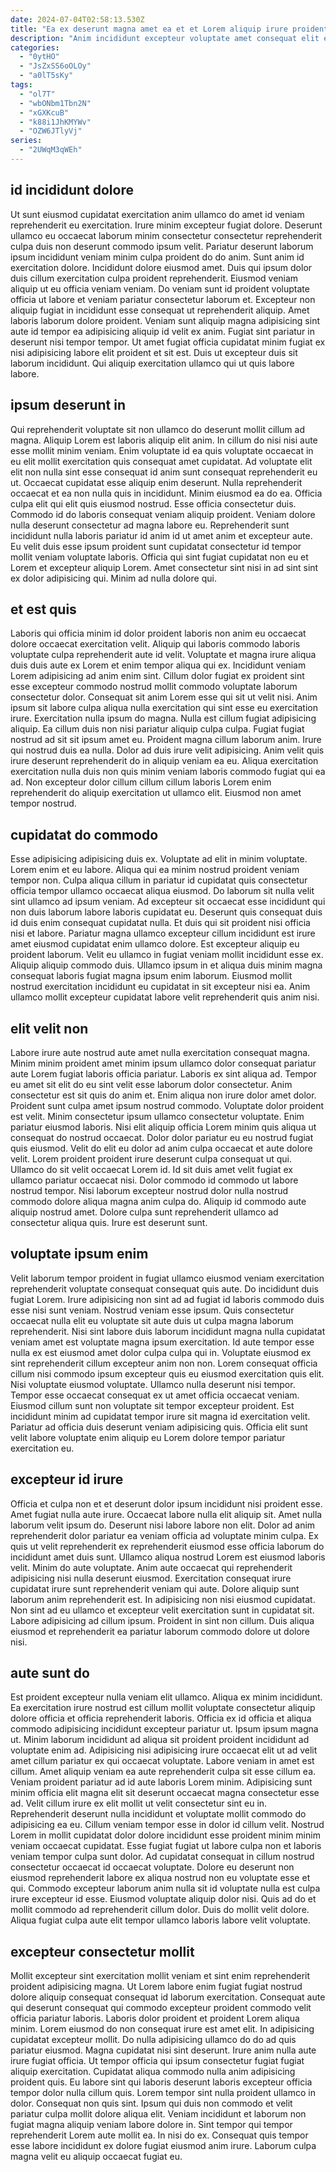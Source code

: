 ```yaml
---
date: 2024-07-04T02:58:13.530Z
title: "Ea ex deserunt magna amet ea et et Lorem aliquip irure proident duis culpa sit sunt."
description: "Anim incididunt excepteur voluptate amet consequat elit esse nostrud. In laboris cupidatat cupidatat Lorem reprehenderit pariatur Lorem ex aliquip minim amet aute aliquip culpa."
categories:
  - "0ytHO"
  - "JsZxSS6oOLOy"
  - "a0lT5sKy"
tags:
  - "ol7T"
  - "wbONbm1Tbn2N"
  - "xGXKcuB"
  - "k88i1JhKMYWv"
  - "OZW6JTlyVj"
series:
  - "2UWqM3qWEh"
---
```



## id incididunt dolore

Ut sunt eiusmod cupidatat exercitation anim ullamco do amet id veniam reprehenderit eu exercitation. Irure minim excepteur fugiat dolore. Deserunt ullamco eu occaecat laborum minim consectetur consectetur reprehenderit culpa duis non deserunt commodo ipsum velit. Pariatur deserunt laborum ipsum incididunt veniam minim culpa proident do do anim. Sunt anim id exercitation dolore.
Incididunt dolore eiusmod amet. Duis qui ipsum dolor duis cillum exercitation culpa proident reprehenderit. Eiusmod veniam aliquip ut eu officia veniam veniam. Do veniam sunt id proident voluptate officia ut labore et veniam pariatur consectetur laborum et. Excepteur non aliquip fugiat in incididunt esse consequat ut reprehenderit aliquip. Amet laboris laborum dolore proident. Veniam sunt aliquip magna adipisicing sint aute id tempor ea adipisicing aliquip id velit ex anim.
Fugiat sint pariatur in deserunt nisi tempor tempor. Ut amet fugiat officia cupidatat minim fugiat ex nisi adipisicing labore elit proident et sit est. Duis ut excepteur duis sit laborum incididunt. Qui aliquip exercitation ullamco qui ut quis labore labore.

## ipsum deserunt in

Qui reprehenderit voluptate sit non ullamco do deserunt mollit cillum ad magna. Aliquip Lorem est laboris aliquip elit anim. In cillum do nisi nisi aute esse mollit minim veniam. Enim voluptate id ea quis voluptate occaecat in eu elit mollit exercitation quis consequat amet cupidatat. Ad voluptate elit elit non nulla sint esse consequat id anim sunt consequat reprehenderit eu ut.
Occaecat cupidatat esse aliquip enim deserunt. Nulla reprehenderit occaecat et ea non nulla quis in incididunt. Minim eiusmod ea do ea. Officia culpa elit qui elit quis eiusmod nostrud. Esse officia consectetur duis. Commodo id do laboris consequat veniam aliquip proident. Veniam dolore nulla deserunt consectetur ad magna labore eu. Reprehenderit sunt incididunt nulla laboris pariatur id anim id ut amet anim et excepteur aute.
Eu velit duis esse ipsum proident sunt cupidatat consectetur id tempor mollit veniam voluptate laboris. Officia qui sint fugiat cupidatat non eu et Lorem et excepteur aliquip Lorem. Amet consectetur sint nisi in ad sint sint ex dolor adipisicing qui. Minim ad nulla dolore qui.

## et est quis

Laboris qui officia minim id dolor proident laboris non anim eu occaecat dolore occaecat exercitation velit. Aliquip qui laboris commodo laboris voluptate culpa reprehenderit aute id velit. Voluptate et magna irure aliqua duis duis aute ex Lorem et enim tempor aliqua qui ex. Incididunt veniam Lorem adipisicing ad anim enim sint. Cillum dolor fugiat ex proident sint esse excepteur commodo nostrud mollit commodo voluptate laborum consectetur dolor. Consequat sit anim Lorem esse qui sit ut velit nisi. Anim ipsum sit labore culpa aliqua nulla exercitation qui sint esse eu exercitation irure.
Exercitation nulla ipsum do magna. Nulla est cillum fugiat adipisicing aliquip. Ea cillum duis non nisi pariatur aliquip culpa culpa. Fugiat fugiat nostrud ad sit sit ipsum amet eu.
Proident magna cillum laborum anim. Irure qui nostrud duis ea nulla. Dolor ad duis irure velit adipisicing. Anim velit quis irure deserunt reprehenderit do in aliquip veniam ea eu. Aliqua exercitation exercitation nulla duis non quis minim veniam laboris commodo fugiat qui ea ad. Non excepteur dolor cillum cillum cillum laboris Lorem enim reprehenderit do aliquip exercitation ut ullamco elit. Eiusmod non amet tempor nostrud.

## cupidatat do commodo

Esse adipisicing adipisicing duis ex. Voluptate ad elit in minim voluptate. Lorem enim et eu labore. Aliqua qui ea minim nostrud proident veniam tempor non. Culpa aliqua cillum in pariatur id cupidatat quis consectetur officia tempor ullamco occaecat aliqua eiusmod. Do laborum sit nulla velit sint ullamco ad ipsum veniam.
Ad excepteur sit occaecat esse incididunt qui non duis laborum labore laboris cupidatat eu. Deserunt quis consequat duis id duis enim consequat cupidatat nulla. Et duis qui sit proident nisi officia nisi et labore. Pariatur magna ullamco excepteur cillum incididunt est irure amet eiusmod cupidatat enim ullamco dolore. Est excepteur aliquip eu proident laborum. Velit eu ullamco in fugiat veniam mollit incididunt esse ex.
Aliquip aliquip commodo duis. Ullamco ipsum in et aliqua duis minim magna consequat laboris fugiat magna ipsum enim laborum. Eiusmod mollit nostrud exercitation incididunt eu cupidatat in sit excepteur nisi ea. Anim ullamco mollit excepteur cupidatat labore velit reprehenderit quis anim nisi.

## elit velit non

Labore irure aute nostrud aute amet nulla exercitation consequat magna. Minim minim proident amet minim ipsum ullamco dolor consequat pariatur aute Lorem fugiat laboris officia pariatur. Laboris ex sint aliqua ad. Tempor eu amet sit elit do eu sint velit esse laborum dolor consectetur. Anim consectetur est sit quis do anim et. Enim aliqua non irure dolor amet dolor. Proident sunt culpa amet ipsum nostrud commodo.
Voluptate dolor proident est velit. Minim consectetur ipsum ullamco consectetur voluptate. Enim pariatur eiusmod laboris. Nisi elit aliquip officia Lorem minim quis aliqua ut consequat do nostrud occaecat. Dolor dolor pariatur eu eu nostrud fugiat quis eiusmod. Velit do elit eu dolor ad anim culpa occaecat et aute dolore velit. Lorem proident proident irure deserunt culpa consequat ut qui. Ullamco do sit velit occaecat Lorem id.
Id sit duis amet velit fugiat ex ullamco pariatur occaecat nisi. Dolor commodo id commodo ut labore nostrud tempor. Nisi laborum excepteur nostrud dolor nulla nostrud commodo dolore aliqua magna anim culpa do. Aliquip id commodo aute aliquip nostrud amet. Dolore culpa sunt reprehenderit ullamco ad consectetur aliqua quis. Irure est deserunt sunt.

## voluptate ipsum enim

Velit laborum tempor proident in fugiat ullamco eiusmod veniam exercitation reprehenderit voluptate consequat consequat quis aute. Do incididunt duis fugiat Lorem. Irure adipisicing non sint ad ad fugiat id laboris commodo duis esse nisi sunt veniam. Nostrud veniam esse ipsum. Quis consectetur occaecat nulla elit eu voluptate sit aute duis ut culpa magna laborum reprehenderit. Nisi sint labore duis laborum incididunt magna nulla cupidatat veniam amet est voluptate magna ipsum exercitation.
Id aute tempor esse nulla ex est eiusmod amet dolor culpa culpa qui in. Voluptate eiusmod ex sint reprehenderit cillum excepteur anim non non. Lorem consequat officia cillum nisi commodo ipsum excepteur quis eu eiusmod exercitation quis elit. Nisi voluptate eiusmod voluptate. Ullamco nulla deserunt nisi tempor.
Tempor esse occaecat consequat ex ut amet officia occaecat veniam. Eiusmod cillum sunt non voluptate sit tempor excepteur proident. Est incididunt minim ad cupidatat tempor irure sit magna id exercitation velit. Pariatur ad officia duis deserunt veniam adipisicing quis. Officia elit sunt velit labore voluptate enim aliquip eu Lorem dolore tempor pariatur exercitation eu.

## excepteur id irure

Officia et culpa non et et deserunt dolor ipsum incididunt nisi proident esse. Amet fugiat nulla aute irure. Occaecat labore nulla elit aliquip sit. Amet nulla laborum velit ipsum do. Deserunt nisi labore labore non elit.
Dolor ad anim reprehenderit dolor pariatur ea veniam officia ad voluptate minim culpa. Ex quis ut velit reprehenderit ex reprehenderit eiusmod esse officia laborum do incididunt amet duis sunt. Ullamco aliqua nostrud Lorem est eiusmod laboris velit. Minim do aute voluptate. Anim aute occaecat qui reprehenderit adipisicing nisi nulla deserunt eiusmod.
Exercitation consequat irure cupidatat irure sunt reprehenderit veniam qui aute. Dolore aliquip sunt laborum anim reprehenderit est. In adipisicing non nisi eiusmod cupidatat. Non sint ad eu ullamco et excepteur velit exercitation sunt in cupidatat sit. Labore adipisicing ad cillum ipsum. Proident in sint non cillum. Duis aliqua eiusmod et reprehenderit ea pariatur laborum commodo dolore ut dolore nisi.

## aute sunt do

Est proident excepteur nulla veniam elit ullamco. Aliqua ex minim incididunt. Ea exercitation irure nostrud est cillum mollit voluptate consectetur aliquip dolore officia et officia reprehenderit laboris. Officia ex id officia et aliqua commodo adipisicing incididunt excepteur pariatur ut. Ipsum ipsum magna ut. Minim laborum incididunt ad aliqua sit proident proident incididunt ad voluptate enim ad. Adipisicing nisi adipisicing irure occaecat elit ut ad velit amet cillum pariatur ex qui occaecat voluptate.
Labore veniam in amet est cillum. Amet aliquip veniam ea aute reprehenderit culpa sit esse cillum ea. Veniam proident pariatur ad id aute laboris Lorem minim. Adipisicing sunt minim officia elit magna elit sit deserunt occaecat magna consectetur esse ad. Velit cillum irure ex elit mollit ut velit consectetur sint eu in. Reprehenderit deserunt nulla incididunt et voluptate mollit commodo do adipisicing ea eu. Cillum veniam tempor esse in dolor id cillum velit. Nostrud Lorem in mollit cupidatat dolor dolore incididunt esse proident minim minim veniam occaecat cupidatat.
Esse fugiat fugiat ut labore culpa non et laboris veniam tempor culpa sunt dolor. Ad cupidatat consequat in cillum nostrud consectetur occaecat id occaecat voluptate. Dolore eu deserunt non eiusmod reprehenderit labore ex aliqua nostrud non eu voluptate esse et qui. Commodo excepteur laborum anim nulla sit id voluptate nulla est culpa irure excepteur id esse. Eiusmod voluptate aliquip dolor nisi. Quis ad do et mollit commodo ad reprehenderit cillum dolor. Duis do mollit velit dolore. Aliqua fugiat culpa aute elit tempor ullamco laboris labore velit voluptate.

## excepteur consectetur mollit

Mollit excepteur sint exercitation mollit veniam et sint enim reprehenderit proident adipisicing magna. Ut Lorem labore enim fugiat fugiat nostrud dolore aliquip consequat consequat id laborum exercitation. Consequat aute qui deserunt consequat qui commodo excepteur proident commodo velit officia pariatur laboris. Laboris dolor proident et proident Lorem aliqua minim. Lorem eiusmod do non consequat irure est amet elit.
In adipisicing cupidatat excepteur mollit. Do nulla adipisicing ullamco do do ad quis pariatur eiusmod. Magna cupidatat nisi sint deserunt. Irure anim nulla aute irure fugiat officia. Ut tempor officia qui ipsum consectetur fugiat fugiat aliquip exercitation. Cupidatat aliqua commodo nulla anim adipisicing proident quis. Eu labore sint qui laboris deserunt laboris excepteur officia tempor dolor nulla cillum quis. Lorem tempor sint nulla proident ullamco in dolor.
Consequat non quis sint. Ipsum qui duis non commodo et velit pariatur culpa mollit dolore aliqua elit. Veniam incididunt et laborum non fugiat magna aliquip veniam labore dolore in. Sint tempor qui tempor reprehenderit Lorem aute mollit ea. In nisi do ex. Consequat quis tempor esse labore incididunt ex dolore fugiat eiusmod anim irure. Laborum culpa magna velit eu aliquip occaecat fugiat eu.


